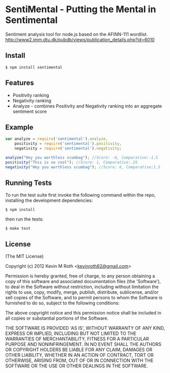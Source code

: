 
# SentiMental - Putting the Mental in Sentimental
      
  Sentiment analysis tool for node.js based on the AFINN-111 wordlist. http://www2.imm.dtu.dk/pubdb/views/publication_details.php?id=6010
  
## Install
    $ npm install sentimental

## Features

  * Positivity ranking
  * Negativity ranking
  * Analyze - combines Positivity and Negativity ranking into an aggregate sentiment score

## Example
```js
var analyze = require('sentimental').analyze,
    positivity = require('sentimental').positivity,
    negativity = require('sentimental').negativity;

analyze("Hey you worthless scumbag"); //Score: -6, Comparative:-1.5
positivity("This is so cool"); //Score: 1, Comparative:.25
negativity("Hey you worthless scumbag"); //Score: 6, Comparative:1.5
```



## Running Tests

To run the test suite first invoke the following command within the repo, installing the development dependencies:

    $ npm install

then run the tests:

    $ make test



## License 

(The MIT License)

Copyright (c) 2012 Kevin M Roth &lt;kevinroth82@gmail.com&gt;

Permission is hereby granted, free of charge, to any person obtaining
a copy of this software and associated documentation files (the
'Software'), to deal in the Software without restriction, including
without limitation the rights to use, copy, modify, merge, publish,
distribute, sublicense, and/or sell copies of the Software, and to
permit persons to whom the Software is furnished to do so, subject to
the following conditions:

The above copyright notice and this permission notice shall be
included in all copies or substantial portions of the Software.

THE SOFTWARE IS PROVIDED 'AS IS', WITHOUT WARRANTY OF ANY KIND,
EXPRESS OR IMPLIED, INCLUDING BUT NOT LIMITED TO THE WARRANTIES OF
MERCHANTABILITY, FITNESS FOR A PARTICULAR PURPOSE AND NONINFRINGEMENT.
IN NO EVENT SHALL THE AUTHORS OR COPYRIGHT HOLDERS BE LIABLE FOR ANY
CLAIM, DAMAGES OR OTHER LIABILITY, WHETHER IN AN ACTION OF CONTRACT,
TORT OR OTHERWISE, ARISING FROM, OUT OF OR IN CONNECTION WITH THE
SOFTWARE OR THE USE OR OTHER DEALINGS IN THE SOFTWARE.